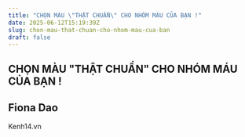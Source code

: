 ```yaml
---
title: "CHỌN MÀU \"THẬT CHUẨN\" CHO NHÓM MÁU CỦA BẠN !"
date: 2025-06-12T15:19:39Z
slug: chon-mau-that-chuan-cho-nhom-mau-cua-ban
draft: false
---
```


## CHỌN MÀU "THẬT CHUẨN" CHO NHÓM MÁU CỦA BẠN !

## Fiona Dao

Kenh14.vn